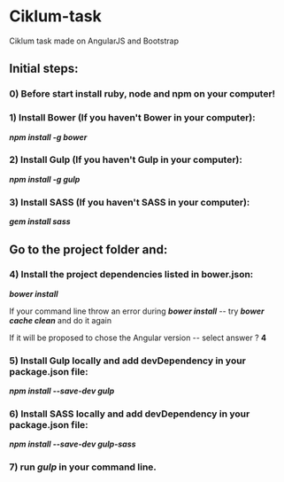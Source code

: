 # Ciklum-task
Ciklum task made on AngularJS and Bootstrap


## Initial steps:


### 0) Before start install ruby, node and npm on your computer!


###  1) Install Bower (If you haven't Bower in your computer):

*__npm install -g bower__*


###  2) Install Gulp (If you haven't Gulp in your computer):

*__npm install -g gulp__*


### 3) Install SASS (If you haven't SASS in your computer):

*__gem install sass__*



## Go to the project folder and:

### 4) Install the project dependencies listed in bower.json:

*__bower install__*

If your command line throw an error during *__bower install__* -- try *__bower cache clean__* and do it again

If it will be proposed to chose the Angular version -- select answer ? __4__

### 5) Install Gulp locally and add devDependency in your package.json file:

*__npm install --save-dev gulp__*

### 6) Install SASS locally and add devDependency in your package.json file:

*__npm install --save-dev gulp-sass__*


### 7) run *__gulp__* in your command line.
